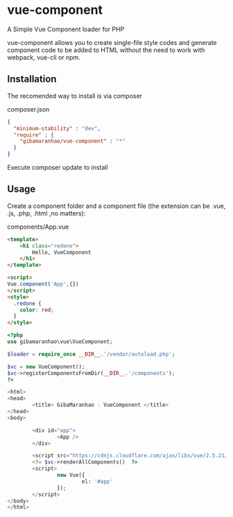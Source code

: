 # vue-component
A Simple Vue Component loader for PHP

vue-component allows you to create single-file style codes and generate component code to be added to HTML 
without the need to work with webpack, vue-cli or npm.

## Installation
The recomended way to install is via composer

composer.json

```json
{
  "minimum-stability" : "dev",
  "require" : {
    "gibamaranhao/vue-component" : "*"
  }
}
```

Execute composer update to install

## Usage

Create a component folder and a component file (the extension can be .vue, .js, .php, .html ,no matters):

components/App.vue

```html
<template>
	<h1 class="redone">
		Hello, VueComponent
	</h1>
</template>

<script>
Vue.component('App',{})
</script>
<style>
  .redone {
    color: red;
  }
</style>
```
```php
<?php
use gibamaranhao\vue\VueComponent;

$loader = require_once __DIR__.'/vendor/autoload.php';

$vc = new VueComponent();
$vc->registerComponentsFromDir(__DIR__.'/components');
?>

<html>
<head>
        <title> GibaMaranhao - VueComponent </title>
</head>
<body>

        <div id="app">
                <App />
        </div>

        <script src="https://cdnjs.cloudflare.com/ajax/libs/vue/2.5.21/vue.min.js"></script>
        <?= $vc->renderAllComponents()  ?>
        <script>
                new Vue({
                        el: '#app'
                });
        </script>
</body>
</html>
```

